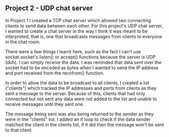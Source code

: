 <h2>Project 2 - UDP chat server</h2>

In Project 1 I created a TCP chat server which allowed two connecting clients to send data between each other.
For this project's UDP chat server, I wanted to create a chat server in the way I think it was meant to be interpreted, that is, one that broadcasts messages from clients to everyone in the chat room.

There were a few things I learnt here, such as the fact I can't use socket.socket's listen() or accept() functions because the server is UDP (duh). I can simply receive the data.
I was reminded that data sent over the socket had to be encoded as bytes when I wanted to send the IP address and port received from the recvfrom() function.

In order to allow the data to be broadcast to all clients, I created a list ("clients") which tracked the IP addresses and ports from clients as they sent a message to the server. Because of this, clients that had only connected but not sent any data were not added to the list and unable to receive messages until they sent one.

The message being sent was also being returned to the sender as they were in the "clients" list. I added an if loop to check if the data sender matched the client in the clients list, if it did then the message won't be sent to that client.
